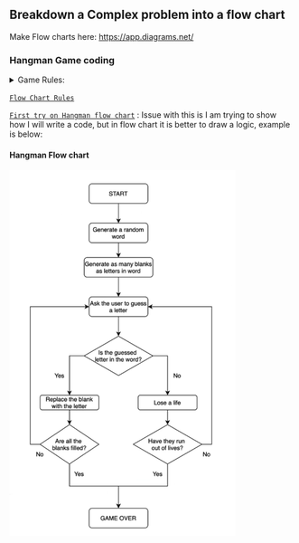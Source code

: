 ## Breakdown a Complex problem into a flow chart 
Make Flow charts here: <https://app.diagrams.net/>


### Hangman Game coding

<details>
    <summary>Game Rules:</summary>
    1. The word to guess is represented by a row of dashes representing each letter or number of the word. 
    2. Rules may permit or forbid proper nouns, such as names, places, brands, or slang. 
    3. If the guessing player suggests a letter which occurs in the word, the other player writes it in all its correct positions. 
    4. If the suggested letter does not occur in the word, the other player removes (or alternatively, adds) one element of a hanged stick figure as a tally mark. 
    5. Generally, the game ends once the word is guessed, or if the stick figure is complete — signifying that all guesses have been used.
    6. The player guessing the word may, at any time, attempt to guess the whole word. 
    7. If the word is correct, the game is over and the guesser wins. 
    8. Otherwise, the other player may choose to penalize the guesser by adding an element to the diagram. 
    9. On the other hand, if the guesser makes enough incorrect guesses to allow the other player to complete the diagram, the guesser loses. 
    10. However, the guesser can also win by guessing all the letters that appear in the word, thereby completing the word, before the diagram is completed
</details>

[`Flow Chart Rules`](Flow_chart/Flow_chart_rules.png)

[`First try on Hangman flow chart`](Flow_chart/Hangman_my_first_try.png) : Issue with this is I am trying to show how I will write a code, but in flow chart it is better to draw a logic, example is below: 

#### Hangman Flow chart 
<img src="Flow_chart/Hangman_Flowchart.png" alt="Hangman flow" width="400" >